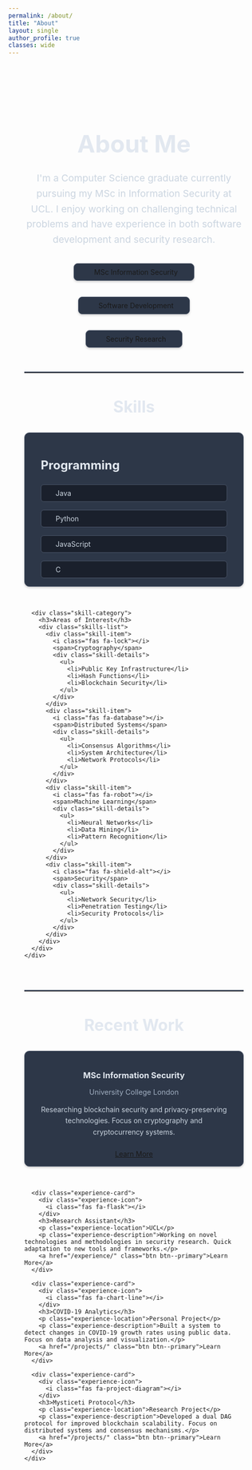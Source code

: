 ```yaml
---
permalink: /about/
title: "About"
layout: single
author_profile: true
classes: wide
---
```


<div class="about-section">
  <div class="about-header">
    <div class="profile-summary">
      <div class="profile-content">
        <h1 class="profile-title">About Me</h1>
        <p class="profile-description">I'm a Computer Science graduate currently pursuing my MSc in Information Security at UCL. I enjoy working on challenging technical problems and have experience in both software development and security research.</p>
      </div>
      <div class="profile-highlights">
        <div class="highlight-box">
          <i class="fas fa-graduation-cap"></i>
          <span>MSc Information Security</span>
        </div>
        <div class="highlight-box">
          <i class="fas fa-code"></i>
          <span>Software Development</span>
        </div>
        <div class="highlight-box">
          <i class="fas fa-shield-alt"></i>
          <span>Security Research</span>
        </div>
      </div>
    </div>
  </div>

  <hr class="section-divider">

  <div class="skills-section">
    <h2 class="section-title">Skills</h2>
    <div class="skills-grid">
      <div class="skill-category">
        <h3>Programming</h3>
        <div class="skills-list">
          <div class="skill-item">
            <i class="fab fa-java"></i>
            <span>Java</span>
            <div class="skill-details">
              <ul>
                <li>Spring Framework</li>
                <li>JUnit Testing</li>
                <li>Object-Oriented Design</li>
              </ul>
            </div>
          </div>
          <div class="skill-item">
            <i class="fab fa-python"></i>
            <span>Python</span>
            <div class="skill-details">
              <ul>
                <li>Data Analysis</li>
                <li>Machine Learning</li>
                <li>Web Development</li>
              </ul>
            </div>
          </div>
          <div class="skill-item">
            <i class="fab fa-js"></i>
            <span>JavaScript</span>
            <div class="skill-details">
              <ul>
                <li>React.js</li>
                <li>Node.js</li>
                <li>TypeScript</li>
              </ul>
            </div>
          </div>
          <div class="skill-item">
            <i class="fas fa-microchip"></i>
            <span>C</span>
            <div class="skill-details">
              <ul>
                <li>System Programming</li>
                <li>Memory Management</li>
                <li>Embedded Systems</li>
              </ul>
            </div>
          </div>
        </div>
      </div>

      <div class="skill-category">
        <h3>Areas of Interest</h3>
        <div class="skills-list">
          <div class="skill-item">
            <i class="fas fa-lock"></i>
            <span>Cryptography</span>
            <div class="skill-details">
              <ul>
                <li>Public Key Infrastructure</li>
                <li>Hash Functions</li>
                <li>Blockchain Security</li>
              </ul>
            </div>
          </div>
          <div class="skill-item">
            <i class="fas fa-database"></i>
            <span>Distributed Systems</span>
            <div class="skill-details">
              <ul>
                <li>Consensus Algorithms</li>
                <li>System Architecture</li>
                <li>Network Protocols</li>
              </ul>
            </div>
          </div>
          <div class="skill-item">
            <i class="fas fa-robot"></i>
            <span>Machine Learning</span>
            <div class="skill-details">
              <ul>
                <li>Neural Networks</li>
                <li>Data Mining</li>
                <li>Pattern Recognition</li>
              </ul>
            </div>
          </div>
          <div class="skill-item">
            <i class="fas fa-shield-alt"></i>
            <span>Security</span>
            <div class="skill-details">
              <ul>
                <li>Network Security</li>
                <li>Penetration Testing</li>
                <li>Security Protocols</li>
              </ul>
            </div>
          </div>
        </div>
      </div>
    </div>
  </div>

  <hr class="section-divider">

  <div class="experience-section">
    <h2 class="section-title">Recent Work</h2>
    <div class="experience-grid">
      <div class="experience-card">
        <div class="experience-icon">
          <i class="fas fa-university"></i>
        </div>
        <h3>MSc Information Security</h3>
        <p class="experience-location">University College London</p>
        <p class="experience-description">Researching blockchain security and privacy-preserving technologies. Focus on cryptography and cryptocurrency systems.</p>
        <a href="/academics/" class="btn btn--primary">Learn More</a>
      </div>

      <div class="experience-card">
        <div class="experience-icon">
          <i class="fas fa-flask"></i>
        </div>
        <h3>Research Assistant</h3>
        <p class="experience-location">UCL</p>
        <p class="experience-description">Working on novel technologies and methodologies in security research. Quick adaptation to new tools and frameworks.</p>
        <a href="/experience/" class="btn btn--primary">Learn More</a>
      </div>

      <div class="experience-card">
        <div class="experience-icon">
          <i class="fas fa-chart-line"></i>
        </div>
        <h3>COVID-19 Analytics</h3>
        <p class="experience-location">Personal Project</p>
        <p class="experience-description">Built a system to detect changes in COVID-19 growth rates using public data. Focus on data analysis and visualization.</p>
        <a href="/projects/" class="btn btn--primary">Learn More</a>
      </div>

      <div class="experience-card">
        <div class="experience-icon">
          <i class="fas fa-project-diagram"></i>
        </div>
        <h3>Mysticeti Protocol</h3>
        <p class="experience-location">Research Project</p>
        <p class="experience-description">Developed a dual DAG protocol for improved blockchain scalability. Focus on distributed systems and consensus mechanisms.</p>
        <a href="/projects/" class="btn btn--primary">Learn More</a>
      </div>
    </div>
  </div>
</div>

<style>
.about-section {
  max-width: 1200px;
  margin: 0 auto;
  padding: 2rem;
}

.profile-summary {
  display: flex;
  flex-direction: column;
  gap: 2rem;
  margin-bottom: 3rem;
}

.profile-content {
  text-align: center;
  margin-top: 2rem;
}

.profile-title {
  font-size: 3rem;
  margin-bottom: 1.5rem;
  color: #e2e8f0;
  text-align: center;
  font-weight: bold;
}

.profile-description {
  font-size: 1.2rem;
  line-height: 1.6;
  color: #cbd5e0;
  max-width: 800px;
  margin: 0 auto;
  text-align: center;
}

.profile-highlights {
  display: flex;
  justify-content: center;
  gap: 2rem;
  flex-wrap: wrap;
}

.highlight-box {
  background: #2d3748;
  padding: 0.5rem 2rem;
  border-radius: 8px;
  display: flex;
  align-items: center;
  gap: 0.5rem;
  box-shadow: 0 2px 4px rgba(0,0,0,0.2);
  border: 1px solid #4a5568;
}

.highlight-box i {
  font-size: 1.5rem;
  color: #63b3ed;
}

.skills-grid {
  display: grid;
  grid-template-columns: repeat(auto-fit, minmax(300px, 1fr));
  gap: 2rem;
  margin-top: 2rem;
}

.skill-category {
  background: #2d3748;
  padding: 1rem 2rem;
  border-radius: 10px;
  box-shadow: 0 2px 4px rgba(0,0,0,0.2);
  border: 1px solid #4a5568;
}

.skill-category h3 {
  color: #e2e8f0;
  margin-bottom: 1.5rem;
  font-size: 1.5rem;
}

.skills-list {
  display: grid;
  gap: 1rem;
}

.skill-item {
  display: flex;
  align-items: center;
  gap: 1rem;
  padding: 0.5rem 0.8rem;
  background: #1a202c;
  border-radius: 6px;
  transition: transform 0.2s;
  border: 1px solid #4a5568;
  cursor: pointer;
  position: relative;
}

.skill-item:hover {
  transform: translateX(5px);
  background: #2d3748;
}

.skill-item i {
  font-size: 1.2rem;
  color: #63b3ed;
}

.skill-item span {
  color: #cbd5e0;
}

.skill-details {
  display: none;
  position: absolute;
  background: #2d3748;
  border: 1px solid #4a5568;
  border-radius: 6px;
  padding: 0.8rem;
  min-width: 180px;
  z-index: 1000;
  box-shadow: 0 2px 4px rgba(0, 0, 0, 0.2);
  opacity: 0;
  transition: opacity 0.2s ease;
}

/* Left column dropdowns */
.skill-category:first-child .skill-details {
  right: 100%;
  top: 50%;
  transform: translateY(-50%);
  margin-right: 0.5rem;
}

/* Right column dropdowns */
.skill-category:last-child .skill-details {
  left: 100%;
  top: 50%;
  transform: translateY(-50%);
  margin-left: 0.5rem;
}

.skill-item:hover .skill-details {
  display: block;
  opacity: 1;
}

.skill-details ul {
  list-style: none;
  padding: 0;
  margin: 0;
}

.skill-details li {
  color: #cbd5e0;
  padding: 0.4rem 0;
  border-bottom: 1px solid #4a5568;
  font-size: 0.9rem;
}

.skill-details li:last-child {
  border-bottom: none;
}

.experience-grid {
  display: grid;
  grid-template-columns: repeat(auto-fit, minmax(300px, 1fr));
  gap: 2rem;
  margin-top: 2rem;
}

.experience-card {
  background: #2d3748;
  padding: 1rem 2rem;
  border-radius: 10px;
  box-shadow: 0 2px 4px rgba(0,0,0,0.2);
  text-align: center;
  transition: transform 0.2s;
  border: 1px solid #4a5568;
}

.experience-icon {
  font-size: 2.5rem;
  color: #63b3ed;
  margin-bottom: 1rem;
}

.experience-card h3 {
  color: #e2e8f0;
  margin-bottom: 0.5rem;
}

.experience-location {
  color: #a0aec0;
  font-size: 0.9rem;
  margin-bottom: 1rem;
}

.experience-description {
  color: #cbd5e0;
  line-height: 1.6;
  margin-bottom: 1.5rem;
}

.section-divider {
  border: none;
  border-top: 2px solid #4a5568;
  margin: 3rem 0;
}

.section-title {
  text-align: center;
  color: #e2e8f0;
  font-size: 2rem;
  margin-bottom: 2rem;
}

@media (max-width: 768px) {
  .about-section {
    padding: 1rem;
  }
  
  .profile-highlights {
    flex-direction: column;
    align-items: center;
  }
  
  .highlight-box {
    width: 100%;
    max-width: 300px;
  }

  /* Disable dropdowns on mobile */
  .skill-details {
    display: none !important;
  }
}
</style>
